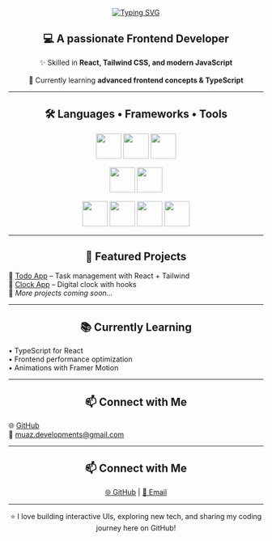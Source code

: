 <p align="center">
  <a href="https://git.io/typing-svg">
    <img src="https://readme-typing-svg.demolab.com?font=Fira+Code&weight=700&size=32&pause=1000&color=36BCF7&center=true&vCenter=true&width=600&lines=Hi+there+%F0%9F%91%8B!;I'm+Muaz+Ali!" alt="Typing SVG" />
  </a>
</p>

<h2 align="center">💻 A passionate <b>Frontend Developer</b></h2>

<p align="center">
  ✨ Skilled in <b>React, Tailwind CSS, and modern JavaScript</b> <br><br> 
  🚀 Currently learning <b>advanced frontend concepts & TypeScript</b> 
</p>

---

<h2 align="center">🛠️ Languages • Frameworks • Tools</h2>

<p align="center">
  <!-- Row 1 -->
  <img src="https://cdn.jsdelivr.net/gh/devicons/devicon/icons/javascript/javascript-original.svg" width="50" height="50" />
  <img src="https://cdn.jsdelivr.net/gh/devicons/devicon/icons/html5/html5-original.svg" width="50" height="50" />
  <img src="https://cdn.jsdelivr.net/gh/devicons/devicon/icons/css3/css3-original.svg" width="50" height="50" />
</p>

<p align="center">
  <!-- Row 2 -->
  <img src="https://cdn.jsdelivr.net/gh/devicons/devicon/icons/react/react-original.svg" width="50" height="50" />
  <img src="https://cdn.simpleicons.org/tailwindcss/06B6D4" width="50" height="50" />
</p>

<p align="center">
  <!-- Row 3 -->
  <img src="https://cdn.jsdelivr.net/gh/devicons/devicon/icons/git/git-original.svg" width="50" height="50" />
  <img src="https://cdn.jsdelivr.net/gh/devicons/devicon/icons/github/github-original.svg" width="50" height="50" />
  <img src="https://cdn.jsdelivr.net/gh/devicons/devicon/icons/vscode/vscode-original.svg" width="50" height="50" />
  <img src="https://cdn.jsdelivr.net/gh/devicons/devicon/icons/npm/npm-original-wordmark.svg" width="50" height="50" />
</p>

---

<h2 align="center">📌 Featured Projects</h2>

<div align="center">
  <p align="left">
    🔹 <a href="#">Todo App</a> – Task management with React + Tailwind <br>
    🔹 <a href="#">Clock App</a> – Digital clock with hooks <br>
    🔹 <i>More projects coming soon...</i>
  </p>
</div>

---

<h2 align="center">📚 Currently Learning</h2>

<div align="center">
  <p align="left">
    • TypeScript for React <br>
    • Frontend performance optimization <br>
    • Animations with Framer Motion
  </p>
</div>

---

<h2 align="center">📫 Connect with Me</h2>

<div align="center">
  <p align="left">
    🌐 <a href="https://github.com/Muaz-007">GitHub</a> <br>
    📧 <a href="mailto:muaz.developments@gmail.com">muaz.developments@gmail.com</a>
  </p>
</div>


---

<h2 align="center">📫 Connect with Me</h2>

<p align="center">
  <a href="https://github.com/Muaz-007">🌐 GitHub</a> | 
  <a href="mailto:muaz.developments@gmail.com">📧 Email</a>
</p>

---

<p align="center">⭐️ I love building interactive UIs, exploring new tech, and sharing my coding journey here on GitHub!</p>
